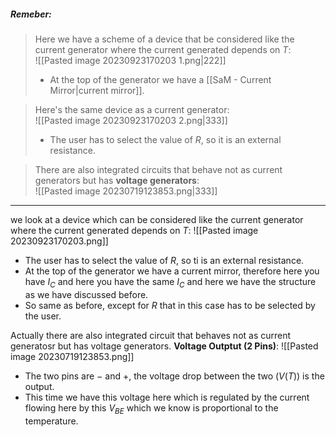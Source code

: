 ##### ***Remeber***:

> Here we have a scheme of a device that be considered like the current generator where the current generated depends on $T$:<br>![[Pasted image 20230923170203 1.png|222]]
> - At the top of the generator we have a [[SaM - Current Mirror|current mirror]].

> Here's the same device as a current generator:<br>![[Pasted image 20230923170203 2.png|333]]
> - The user has to select the value of $R$, so it is an external resistance.

> There are also integrated circuits that behave not as current generators but has **voltage generators**:<br>![[Pasted image 20230719123853.png|333]]

---

we look at a device which can be considered like the current generator where the current generated depends on $T$:
![[Pasted image 20230923170203.png]]
- The user has to select the value of $R$, so ti is an external resistance.
- At the top of the generator we have a current mirror, therefore here you have $I_C$ and here you have the same $I_C$ and here we have the structure as we have discussed before.
- So same as before, except for $R$ that in this case has to be selected by the user.

Actually there are also integrated circuit that behaves not as current generatosr but has voltage generators.
**Voltage Outptut (2 Pins)**:
![[Pasted image 20230719123853.png]]
- The two pins are $-$ and $+$, the voltage drop between the two ($V(T)$) is the output.
- This time we have this voltage here which is regulated by the current flowing here by this $V_{BE}$ which we know is proportional to the temperature.
